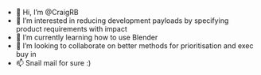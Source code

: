 - 👋 Hi, I’m @CraigRB
- 👀 I’m interested in reducing development payloads by specifying product requirements with impact
- 🌱 I’m currently learning how to use Blender
- 💞️ I’m looking to collaborate on better methods for prioritisation and exec buy in
- 📫 Snail mail for sure :)

<!---
CraigRB/CraigRB is a ✨ special ✨ repository because its `README.md` (this file) appears on your GitHub profile.
You can click the Preview link to take a look at your changes.
--->
